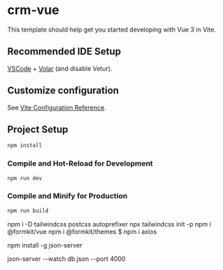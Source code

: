 # crm-vue

This template should help get you started developing with Vue 3 in Vite.

## Recommended IDE Setup

[VSCode](https://code.visualstudio.com/) + [Volar](https://marketplace.visualstudio.com/items?itemName=Vue.volar) (and disable Vetur).

## Customize configuration

See [Vite Configuration Reference](https://vitejs.dev/config/).

## Project Setup

```sh
npm install
```

### Compile and Hot-Reload for Development

```sh
npm run dev
```

### Compile and Minify for Production

```sh
npm run build
```

npm i -D tailwindcss postcss autoprefixer
npx tailwindcss init -p
npm i @formkit/vue
npm i @formkit/themes
$ npm i axios

npm install -g json-server

json-server --watch db.json --port 4000